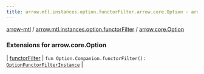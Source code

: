 ```yaml
---
title: arrow.mtl.instances.option.functorFilter.arrow.core.Option - arrow-mtl
---
```


[arrow-mtl](../../index.html) / [arrow.mtl.instances.option.functorFilter](../index.html) / [arrow.core.Option](./index.html)

### Extensions for arrow.core.Option

| [functorFilter](functor-filter.html) | `fun Option.Companion.functorFilter(): `[`OptionFunctorFilterInstance`](../../arrow.mtl.instances/-option-functor-filter-instance/index.html) |

